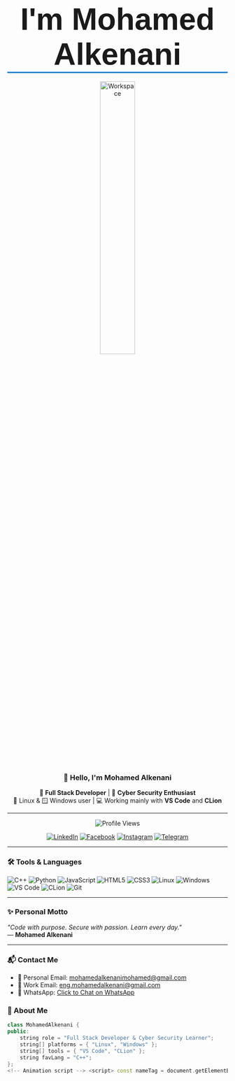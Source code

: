 <div align="center">

<!-- بدل الصورة القديمة بجملة متحركة -->
<h1>
  <span id="dynamic-name" style="font-family: sans-serif; font-weight: bold; font-size: 2.5em; border-bottom: 3px solid #007acc; display: inline-block; padding: 0 10px;">
    I'm Mohamed Alkenani
  </span>
</h1>

<img src="https://github.com/SP-XD/SP-XD/blob/main/images/dev-working_rounded.gif?raw=true" alt="Workspace" width="40%"/> <br>

### 👋 Hello, I'm **Mohamed Alkenani**  
🎯 **Full Stack Developer** | 🔐 **Cyber Security Enthusiast**  
🐧 Linux & 🪟 Windows user | 💻 Working mainly with **VS Code** and **CLion**

---

![Profile Views](https://komarev.com/ghpvc/?username=mhmedalkenani&style=flat&color=orange&label=PROFILE+VIEWS)

[![LinkedIn](https://img.shields.io/badge/LinkedIn-0A66C2?style=flat&logo=linkedin&logoColor=white)](https://www.linkedin.com/in/mohamed-alkenani-a86189370)
[![Facebook](https://img.shields.io/badge/Facebook-1877F2?style=flat&logo=facebook&logoColor=white)](https://www.facebook.com/share/16aC37EGep/)
[![Instagram](https://img.shields.io/badge/Instagram-E4405F?style=flat&logo=instagram&logoColor=white)](https://www.instagram.com/mhmed_77_7?igsh=anBqNjM1bnZlN3V4)
[![Telegram](https://img.shields.io/badge/@mhmedalkenani-2CA5E0?style=flat&logo=telegram&logoColor=white)](https://t.me/mhmedalkenani)


</div>

---

### 🛠️ Tools & Languages

![C++](https://img.shields.io/badge/C++-00599C?style=flat&logo=c%2B%2B&logoColor=white)
![Python](https://img.shields.io/badge/Python-3776AB?style=flat&logo=python&logoColor=white)
![JavaScript](https://img.shields.io/badge/JavaScript-F7DF1E?style=flat&logo=javascript&logoColor=black)
![HTML5](https://img.shields.io/badge/HTML5-E34F26?style=flat&logo=html5&logoColor=white)
![CSS3](https://img.shields.io/badge/CSS3-1572B6?style=flat&logo=css3&logoColor=white)
![Linux](https://img.shields.io/badge/Linux-FCC624?style=flat&logo=linux&logoColor=black)
![Windows](https://img.shields.io/badge/Windows-0078D6?style=flat&logo=windows&logoColor=white)
![VS Code](https://img.shields.io/badge/VS%20Code-007ACC?style=flat&logo=visual-studio-code&logoColor=white)
![CLion](https://img.shields.io/badge/CLion-000000?style=flat&logo=clion&logoColor=white)
![Git](https://img.shields.io/badge/Git-F05032?style=flat&logo=git&logoColor=white)

---


### ✨ Personal Motto

_"Code with purpose. Secure with passion. Learn every day."_  
— **Mohamed Alkenani**

---

### 📬 Contact Me

- 📧 Personal Email: [mohamedalkenanimohamed@gmail.com](mailto:mohamedalkenanimohamed@gmail.com)  
- 💼 Work Email: [eng.mohamedalkenani@gmail.com](mailto:eng.mohamedalkenani@gmail.com)  
- 💬 WhatsApp: [Click to Chat on WhatsApp](https://wa.me/201095905886)


### 🧠 About Me

```cpp
class MohamedAlkenani {
public:
    string role = "Full Stack Developer & Cyber Security Learner";
    string[] platforms = { "Linux", "Windows" };
    string[] tools = { "VS Code", "CLion" };
    string favLang = "C++";
};
<!-- Animation script --> <script> const nameTag = document.getElementById("dynamic-name"); let visible = true; setInterval(() => { nameTag.style.opacity = visible ? "0" : "1"; visible = !visible; }, 1500); </script>
